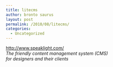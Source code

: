 ```yaml
---
title: litecms
author: bronto saurus
layout: post
permalink: /2010/08/litecms/
categories:
  - Uncategorized
---
```

<http://www.speaklight.com/>  
*The friendly content management system (CMS)  
for designers and their clients*